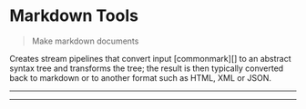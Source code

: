# Markdown Tools

<? @include readme/badges.md ?>

> Make markdown documents

Creates stream pipelines that convert input [commonmark][] to an abstract syntax tree and transforms the tree; the result is then typically converted back to markdown or to another format such as HTML, XML or JSON.

<? @include readme/install.md ?>

***
<!-- @toc -->
***

<? @include {=readme}
      features.md
      usage.md
      modules.md
      cli.md ?>

<? @exec mkapi index.js --level=2 --title=API ?>

<? @include {=readme}
      license.md
      links.md ?>
